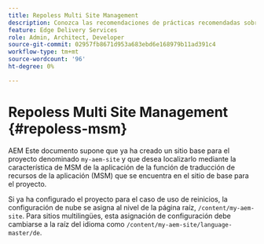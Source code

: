 ```yaml
---
title: Repoless Multi Site Management
description: Conozca las recomendaciones de prácticas recomendadas sobre cómo configurar un proyecto con sitios multilingües que aprovechen una sola base de código de forma independiente.
feature: Edge Delivery Services
role: Admin, Architect, Developer
source-git-commit: 02957fb8671d953a683ebd6e168979b11ad391c4
workflow-type: tm+mt
source-wordcount: '96'
ht-degree: 0%

---
```



# Repoless Multi Site Management {#repoless-msm}

AEM Este documento supone que ya ha creado un sitio base para el proyecto denominado `my-aem-site` y que desea localizarlo mediante la característica de MSM de la aplicación de la función de traducción de recursos de la aplicación (MSM) que se encuentra en el sitio de base para el proyecto.

Si ya ha configurado el proyecto para el caso de uso de reinicios, la configuración de nube se asigna al nivel de la página raíz, `/content/my-aem-site`. Para sitios multilingües, esta asignación de configuración debe cambiarse a la raíz del idioma como `/content/my-aem-site/language-master/de`.

